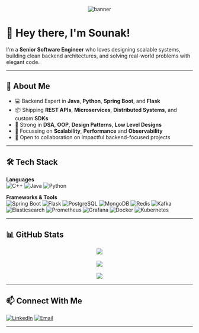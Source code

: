 <p align="center">
    <img src="https://capsule-render.vercel.app/api?type=waving&color=ffffff&height=200&section=header&text=Hey%20I'm%20Sounak%20(@starreh-w0w)&fontColor=000000&fontSize=40&fontAlignY=40&desc=Senior%20Software%20Engineer%20%7C%20Backend%20%7C%20Java%20%7C%20Spring%20Boot%20%7C%20DSA%20%7C%20OOPs%20%7C%20System%20Design%20%&descAlignY=60&animation=fadeIn" alt="banner"/>

</p>

# 👋 Hey there, I'm Sounak!

I'm a **Senior Software Engineer** who loves designing scalable systems, building clean backend architectures, and solving real-world problems with elegant code.

---

## 🤔 About Me

- 💻 Backend Expert in **Java**, **Python**, **Spring Boot**, and **Flask**
- 📦 Shipping **REST APIs**, **Microservices**, **Distributed Systems**, and custom **SDKs**
- 💪 Strong in **DSA**, **OOP**, **Design Patterns**, **Low Level Designs**
- 🔎 Focussing on **Scalability**, **Performance** and **Observability**
- 🤝 Open to collaboration on impactful backend-focused projects

---

## 🛠️ Tech Stack

**Languages**  
![C++](https://img.shields.io/badge/C++-00599C?style=for-the-badge&logo=c%2B%2B&logoColor=white)
![Java](https://img.shields.io/badge/Java-ED8B00?style=for-the-badge&logo=java&logoColor=white)
![Python](https://img.shields.io/badge/Python-3776AB?style=for-the-badge&logo=python&logoColor=white)

**Frameworks & Tools**  
![Spring Boot](https://img.shields.io/badge/Spring_Boot-6DB33F?style=for-the-badge&logo=spring-boot&logoColor=white)
![Flask](https://img.shields.io/badge/Flask-000000?style=for-the-badge&logo=flask&logoColor=white)
![PostgreSQL](https://img.shields.io/badge/PostgreSQL-316192?style=for-the-badge&logo=postgresql&logoColor=white)
![MongoDB](https://img.shields.io/badge/MongoDB-4EA94B?style=for-the-badge&logo=mongodb&logoColor=white)
![Redis](https://img.shields.io/badge/Redis-DC382D?style=for-the-badge&logo=redis&logoColor=white)
![Kafka](https://img.shields.io/badge/Kafka-231F20?style=for-the-badge&logo=apachekafka&logoColor=white)
![Elasticsearch](https://img.shields.io/badge/Elasticsearch-005571?style=for-the-badge&logo=elasticsearch&logoColor=white)
![Prometheus](https://img.shields.io/badge/Prometheus-E6522C?style=for-the-badge&logo=prometheus&logoColor=white)
![Grafana](https://img.shields.io/badge/Grafana-F46800?style=for-the-badge&logo=grafana&logoColor=white)
![Docker](https://img.shields.io/badge/Docker-2496ED?style=for-the-badge&logo=docker&logoColor=white)
![Kubernetes](https://img.shields.io/badge/Kubernetes-326CE5?style=for-the-badge&logo=kubernetes&logoColor=white)

---

## 📊 GitHub Stats

<div align="center">
  <img src="https://github-readme-streak-stats.herokuapp.com/?user=starreh-w0w&theme=tokyonight" />
  <br/><br/>
  <img src="https://github-readme-stats.vercel.app/api?username=starreh-w0w&show_icons=true&theme=tokyonight&hide=issues" />
  <br/><br/>
  <img src="https://github-readme-stats.vercel.app/api/top-langs/?username=starreh-w0w&layout=compact&theme=tokyonight" />
</div>

---

## 📫 Connect With Me

[![LinkedIn](https://img.shields.io/badge/LinkedIn-blue?style=for-the-badge&logo=linkedin)](https://linkedin.com/in/snkry)
[![Email](https://img.shields.io/badge/Email-D14836?style=for-the-badge&logo=gmail&logoColor=white)](mailto:iam.sounakroy@gmail.com)

---
